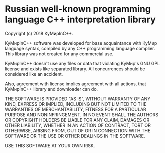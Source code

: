 # Russian well-known programming language C++ interpretation library #

Copyright (c) 2018 КуМирInC++.

КуМирInC++ software was developed for base acquaintance with КуМир
language syntax, compiled by any C++ programming language complier.
This library was not created for any commercial use.

КуМирInC++ doesn't use any files or data that violating КуМир's GNU GPL
license and exists like separated library. All concurrences should be
considered like an accident.

Also, agreement with license implies agreement with all actions, that
КуМирInC++ library and downloader can do.

THE SOFTWARE IS PROVIDED "AS IS", WITHOUT WARRANTY OF ANY KIND,
EXPRESS OR IMPLIED, INCLUDING BUT NOT LIMITED TO THE WARRANTIES OF
MERCHANTABILITY, FITNESS FOR A PARTICULAR PURPOSE AND
NONINFRINGEMENT. IN NO EVENT SHALL THE AUTHORS OR COPYRIGHT HOLDERS BE
LIABLE FOR ANY CLAIM, DAMAGES OR OTHER LIABILITY, WHETHER IN AN ACTION
OF CONTRACT, TORT OR OTHERWISE, ARISING FROM, OUT OF OR IN CONNECTION
WITH THE SOFTWARE OR THE USE OR OTHER DEALINGS IN THE SOFTWARE.

USE THIS SOFTWARE AT YOUR OWN RISK.
